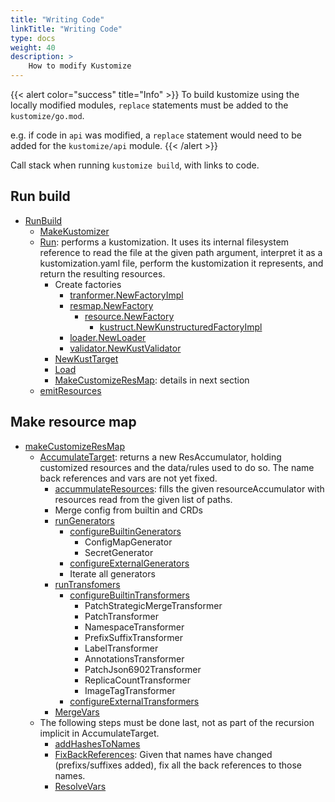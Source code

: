 ```yaml
---
title: "Writing Code"
linkTitle: "Writing Code"
type: docs
weight: 40
description: >
    How to modify Kustomize
---
```


{{< alert color="success" title="Info" >}}
To build kustomize using the locally modified modules, `replace` statements must be added to
the `kustomize/go.mod`.

e.g. if code in `api` was modified, a `replace` statement would need to be added for the
`kustomize/api` module.
{{< /alert >}}

Call stack when running `kustomize build`, with links to code.

## Run build

* [RunBuild](https://github.com/kubernetes-sigs/kustomize/blob/c7d78970fb86782dbdded3a93944b774f826071f/kustomize/internal/commands/build/build.go#L121)
  * [MakeKustomizer](https://github.com/kubernetes-sigs/kustomize/blob/c7d78970fb86782dbdded3a93944b774f826071f/api/krusty/kustomizer.go#L32)
  * [Run](https://github.com/kubernetes-sigs/kustomize/blob/c7d78970fb86782dbdded3a93944b774f826071f/api/krusty/kustomizer.go#L47): performs a kustomization. It uses its internal filesystem reference to read the file at the given path argument, interpret it as a kustomization.yaml file, perform the kustomization it represents, and return the resulting resources.
    * Create factories
      * [tranformer.NewFactoryImpl](https://github.com/kubernetes-sigs/kustomize/blob/c7d78970fb86782dbdded3a93944b774f826071f/api/internal/k8sdeps/transformer/factory.go#L17)
      * [resmap.NewFactory](https://github.com/kubernetes-sigs/kustomize/blob/c7d78970fb86782dbdded3a93944b774f826071f/api/resmap/factory.go#L21)
        * [resource.NewFactory](https://github.com/kubernetes-sigs/kustomize/blob/c7d78970fb86782dbdded3a93944b774f826071f/api/resource/factory.go#L23)
          * [kustruct.NewKunstructuredFactoryImpl](https://github.com/kubernetes-sigs/kustomize/blob/c7d78970fb86782dbdded3a93944b774f826071f/api/k8sdeps/kunstruct/factory.go#L28)
      * [loader.NewLoader](https://github.com/kubernetes-sigs/kustomize/blob/c7d78970fb86782dbdded3a93944b774f826071f/api/loader/loader.go#L19)
      * [validator.NewKustValidator](https://github.com/kubernetes-sigs/kustomize/blob/c7d78970fb86782dbdded3a93944b774f826071f/api/k8sdeps/validator/validators.go#L23)
    * [NewKustTarget](https://github.com/kubernetes-sigs/kustomize/blob/c7d78970fb86782dbdded3a93944b774f826071f/api/internal/target/kusttarget.go#L38)
    * [Load](https://github.com/kubernetes-sigs/kustomize/blob/c7d78970fb86782dbdded3a93944b774f826071f/api/internal/target/kusttarget.go#L54)
    * [MakeCustomizeResMap](https://github.com/kubernetes-sigs/kustomize/blob/c7d78970fb86782dbdded3a93944b774f826071f/api/internal/target/kusttarget.go#L109): details in next section
  * [emitResources](https://github.com/kubernetes-sigs/kustomize/blob/c7d78970fb86782dbdded3a93944b774f826071f/kustomize/internal/commands/build/build.go#L143)

## Make resource map

* [makeCustomizeResMap](https://github.com/kubernetes-sigs/kustomize/blob/c7d78970fb86782dbdded3a93944b774f826071f/api/internal/target/kusttarget.go#L117)
  * [AccumulateTarget](https://github.com/kubernetes-sigs/kustomize/blob/c7d78970fb86782dbdded3a93944b774f826071f/api/internal/target/kusttarget.go#L196): returns a new ResAccumulator, holding customized resources and the data/rules used to do so. The name back references and vars are not yet fixed.
    * [accummulateResources](https://github.com/kubernetes-sigs/kustomize/blob/c7d78970fb86782dbdded3a93944b774f826071f/api/internal/target/kusttarget.go#L302): fills the given resourceAccumulator with resources read from the given list of paths.
    * Merge config from builtin and CRDs
    * [runGenerators](https://github.com/kubernetes-sigs/kustomize/blob/c7d78970fb86782dbdded3a93944b774f826071f/api/internal/target/kusttarget.go#L239)
      * [configureBuiltinGenerators](https://github.com/kubernetes-sigs/kustomize/blob/c7d78970fb86782dbdded3a93944b774f826071f/api/internal/target/kusttarget_configplugin.go#L28)
        * ConfigMapGenerator
        * SecretGenerator
      * [configureExternalGenerators]()
      * Iterate all generators
    * [runTransfomers](https://github.com/kubernetes-sigs/kustomize/blob/c7d78970fb86782dbdded3a93944b774f826071f/api/internal/target/kusttarget.go#L274)
      * [configureBuiltinTransformers](https://github.com/kubernetes-sigs/kustomize/blob/c7d78970fb86782dbdded3a93944b774f826071f/api/internal/target/kusttarget_configplugin.go#L44)
        * PatchStrategicMergeTransformer
        * PatchTransformer
        * NamespaceTransformer
        * PrefixSuffixTransformer
        * LabelTransformer
        * AnnotationsTransformer
        * PatchJson6902Transformer
        * ReplicaCountTransformer
        * ImageTagTransformer
      * [configureExternalTransformers](https://github.com/kubernetes-sigs/kustomize/blob/c7d78970fb86782dbdded3a93944b774f826071f/api/internal/target/kusttarget.go#L291)
    * [MergeVars](https://github.com/kubernetes-sigs/kustomize/blob/c7d78970fb86782dbdded3a93944b774f826071f/api/internal/accumulator/resaccumulator.go#L64)
  * The following steps must be done last, not as part of the recursion implicit in AccumulateTarget.
    * [addHashesToNames](https://github.com/kubernetes-sigs/kustomize/blob/c7d78970fb86782dbdded3a93944b774f826071f/api/internal/target/kusttarget.go#L153)
    * [FixBackReferences](https://github.com/kubernetes-sigs/kustomize/blob/c7d78970fb86782dbdded3a93944b774f826071f/api/internal/accumulator/resaccumulator.go#L160): Given that names have changed (prefixs/suffixes added), fix all the back references to those names.
    * [ResolveVars](https://github.com/kubernetes-sigs/kustomize/blob/c7d78970fb86782dbdded3a93944b774f826071f/api/internal/accumulator/resaccumulator.go#L141)
